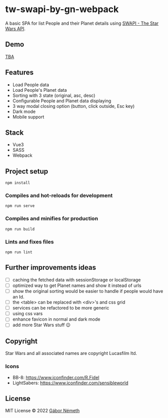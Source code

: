 # tw-swapi-by-gn-webpack

A basic SPA for list People and their Planet details using [SWAPI - The Star Wars API](https://swapi.dev/).

## Demo
[TBA](TBA)

## Features
- Load People data
- Load People's Planet data
- Sorting with 3 state (original, asc, desc)
- Configurable People and Planet data displaying
- 3 way modal closing option (button, click outside, Esc key)
- Dark mode
- Mobile support

## Stack
- Vue3
- SASS
- Webpack

## Project setup
```
npm install
```

### Compiles and hot-reloads for development
```
npm run serve
```

### Compiles and minifies for production
```
npm run build
```

### Lints and fixes files
```
npm run lint
```

## Further improvements ideas
- [ ] caching the fetched data with sessionStorage or localStorage
- [ ] optimized way to get Planet names and show it instead of urls
- [ ] show the original sorting would be easier to handle if people would have an Id.
- [ ] the \<table> can be replaced with \<div>'s and css grid
- [ ] services can be refactored to be more generic
- [ ] using css vars
- [ ] enhance favicon in normal and dark mode
- [ ] add more Star Wars stuff 😉

## Copyright
Star Wars and all associated names are copyright Lucasfilm ltd.

### Icons
- BB-8: https://www.iconfinder.com/R.Fidel
- LightSabers: https://www.iconfinder.com/sensibleworld

## License
MIT License © 2022 [Gábor Németh](https://github.com/erkage)